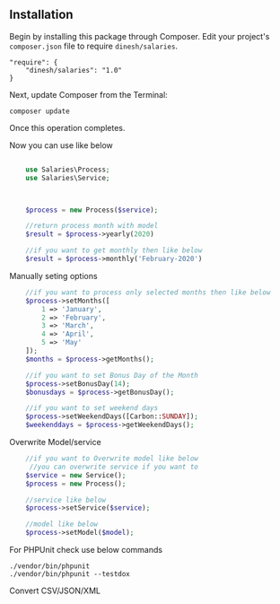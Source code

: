 
## Installation

Begin by installing this package through Composer.
Edit your project's `composer.json` file to require `dinesh/salaries`.

    "require": {
		"dinesh/salaries": "1.0"
	}

Next, update Composer from the Terminal:

    composer update

Once this operation completes.

Now you can use like below
```php

    use Salaries\Process;
    use Salaries\Service;



    $process = new Process($service);

    //return process month with model
    $result = $process->yearly(2020)

    //if you want to get monthly then like below
    $result = $process->monthly('February-2020')

```
Manually seting options

```php
    //if you want to process only selected months then like below
    $process->setMonths([
        1 => 'January',
        2 => 'February',
        3 => 'March',
        4 => 'April',
        5 => 'May'
    ]);
    $months = $process->getMonths();

    //if you want to set Bonus Day of the Month
    $process->setBonusDay(14);
    $bonusdays = $process->getBonusDay();

    //if you want to set weekend days
    $process->setWeekendDays([Carbon::SUNDAY]);
    $weekenddays = $process->getWeekendDays();

```

Overwrite Model/service

```php
    //if you want to Overwrite model like below
     //you can overwrite service if you want to
    $service = new Service();
    $process = new Process();

    //service like below
    $process->setService($service);

    //model like below
    $process->setModel($model);

```

For PHPUnit check use below commands

    ./vendor/bin/phpunit
    ./vendor/bin/phpunit --testdox


Convert CSV/JSON/XML
